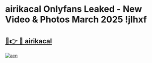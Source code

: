 # airikacal Onlyfans Leaked - New Video & Photos March 2025 !jlhxf

# <h2><a href="https://ygp350.iuczelnia.edu.pl?title=airikacal&ref=jlhxf">🔗👉 🔴 airikacal</a></h2>

[![acn](https://github.com/user-attachments/assets/0f9c940e-d8b0-45ae-aac7-cd30a18b3e1c)](https://ygp350.iuczelnia.edu.pl?title=airikacal&ref=jlhxf)


